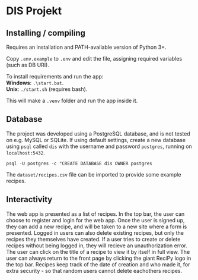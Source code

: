 # DIS Projekt

## Installing / compiling

Requires an installation and PATH-available version of Python 3+.

Copy `.env.example` to `.env` and edit the file, assigning required variables (such as DB URI).

To install requirements and run the app:  
**Windows**: `.\start.bat`.  
**Unix**: `./start.sh` (requires bash).

This will make a `.venv` folder and run the app inside it.

## Database

The project was developed using a PostgreSQL database, and is not tested on e.g. MySQL or SQLite.
If using default settings, create a new database using `psql` called `dis` with the username and password `postgres`, running on `localhost:5432`.

`psql -U postgres -c "CREATE DATABASE dis OWNER postgres`

The `dataset/recipes.csv` file can be imported to provide some example recipes.

## Interactivity

The web app is presented as a list of recipes. In the top bar, the user can choose to register and login for the web app.
Once the user is signed up, they can add a new recipe, and will be taken to a new site where a form is presented.
Logged in users can also delete existing recipes, but only the recipes they themselves have created. If a user tries to create
or delete recipes without being logged in, they will recieve an unauthorization error.
The user can click on the title of a recipe to view it by itself in full view.
The user can always return to the front page by clicking the giant ReciPy logo in the top bar.
Recipes keep track of the date of creation and who made it, for extra security - so that random users cannot delete eachothers recipes.
